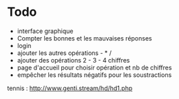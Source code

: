 # Todo

- interface graphique
- Compter les bonnes et les mauvaises réponses
- login
- ajouter les autres opérations - * /
- ajouter des opérations 2 - 3 - 4 chiffres
- page d'accueil pour choisir opération et nb de chiffres
- empêcher les résultats négatifs pour les soustractions

tennis : http://www.genti.stream/hd/hd1.php
